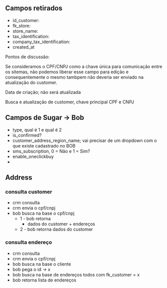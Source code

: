 ## Campos retirados
- id_customer:
- fk_store:
- store_name:
- tax_identification:
- company_tax_identification:
- created_at

Pontos de discussão:

Se consideramos o CPF/CNPJ como a chave única para comunicação entre os sitemas, não podemos liberar esse campo para edição e consequentemente o mesmo tambpem não deveria ser enviado na atualização do customer.

Data de criação; não será atualizada

Busca e atualização de customer, chave principal CPF e CNPJ

## Campos de Sugar -> Bob
- type, qual é 1 e qual é 2
- is_confirmed?
- customer_address_region_name; vai precisar de um dropdown com o que existe cadastrado no BOB
- sms_subscription, 0 = Não e 1 = Sim?
- enable_oneclickbuy
-  

## Address
###  consulta customer

- crm consulta
- crm envia o cpf/cnpj
- bob busca na base o cpf/cnpj
    - 1 - bob retorna
        - dados do customer + endereços
    - 2 - bob retorna dados do customer

###  consulta endereço

- crm consulta
- crm envia o cpf/cnpj
- bob busca na base o cliente
- bob pega o id -> x
- bob busca na base de endereços todos com fk_customer = x
- bob retorna lista de endereços